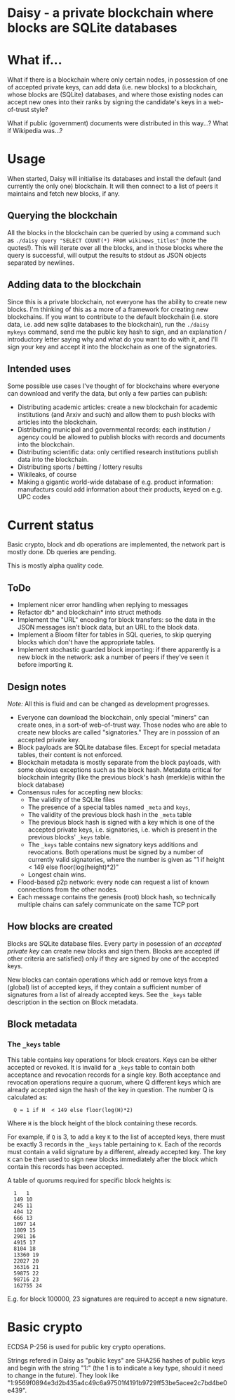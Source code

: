 # Daisy - a private blockchain where blocks are SQLite databases

# What if...

What if there is a blockchain where only certain nodes, in possession of one of accepted private keys, can add data (i.e. new blocks) to a blockchain, whose blocks are (SQLite) databases, and where those existing nodes can accept new ones into their ranks by signing the candidate's keys in a web-of-trust style?

What if public (government) documents were distributed in this way...? What if Wikipedia was...?

# Usage

When started, Daisy will initialise its databases and install the default (and currently the only one) blockchain. It will then connect to a list of peers it maintains and fetch new blocks, if any.

## Querying the blockchain

All the blocks in the blockchain can be queried by using a command such as `./daisy query "SELECT COUNT(*) FROM wikinews_titles"` (note the quotes!). This will iterate over all the blocks, and in those blocks where the query is successful, will output the results to stdout as JSON objects separated by newlines.

## Adding data to the blockchain

Since this is a private blockchain, not everyone has the ability to create new blocks. I'm thinking of this as a more of a framework for creating new blockchains. If you want to contribute to the default blockchain (i.e. store data, i.e. add new sqlite databases to the blockchain), run the `./daisy mykeys` command, send me the public key hash to sign, and an explanation / introductory letter saying why and what do you want to do with it, and I'll sign your key and accept it into the blockchain as one of the signatories.

## Intended uses

Some possible use cases I've thought of for blockchains where everyone can download and verify the data, but only a few parties can publish:

* Distributing academic articles: create a new blockchain for academic institutions (and Arxiv and such) and allow them to push blocks with articles into the blockchain.
* Distributing municipal and governmental records: each institution / agency could be allowed to publish blocks with records and documents into the blockchain.
* Distributing scientific data: only certified research institutions publish data into the blockchain.
* Distributing sports / betting / lottery results
* Wikileaks, of course
* Making a gigantic world-wide database of e.g. product information: manufacturs could add information about their products, keyed on e.g. UPC codes

# Current status

Basic crypto, block and db operations are implemented, the network part is mostly done. Db queries are pending.

This is mostly alpha quality code.

## ToDo

* Implement nicer error handling when replying to messages
* Refactor db* and blockchain* into struct methods
* Implement the "URL" encoding for block transfers: so the data in the JSON messages isn't block data, but an URL to the block data.
* Implement a Bloom filter for tables in SQL queries, to skip querying blocks which don't have the appropriate tables.
* Implement stochastic guarded block importing: if there apparently is a new block in the network: ask a number of peers if they've seen it before importing it.

## Design notes

*Note:* All this is fluid and can be changed as development progresses.

* Everyone can download the blockchain, only special "miners" can create ones, in a sort-of web-of-trust way. Those nodes who are able to create new blocks are called "signatories." They are in posssion of an accepted private key.
* Block payloads are SQLite database files. Except for special metadata tables, their content is not enforced.
* Blockchain metadata is mostly separate from the block payloads, with some obvious exceptions such as the block hash. Metadata critical for blockchain integrity (like the previous block's hash (merkle)is within the block database)
* Consensus rules for accepting new blocks:
    * The validity of the SQLite files
    * The presence of a special tables named `_meta` and `keys`,
    * The validity of the previous block hash in the `_meta` table
    * The previous block hash is signed with a key which is one of the accepted private keys, i.e. signatories, i.e. which is present in the previous blocks' `_keys` table.
    * The `_keys` table contains new signatory keys additions and revocations. Both operations must be signed by a number of currently valid signatories, where the
      number is given as "1 if height < 149 else floor(log(height)*2)"
    * Longest chain wins.
* Flood-based p2p network: every node can request a list of known connections from the other nodes.
* Each message contains the genesis (root) block hash, so technically multiple chains can safely communicate on the same TCP port

## How blocks are created

Blocks are SQLite database files. Every party in posession of an *accepted private key* can create new blocks and sign them. Blocks are accepted (if other criteria are satisfied) only if they are signed by one of the accepted keys.

New blocks can contain operations which add or remove keys from a (global) list of accepted keys, if they contain a sufficient number of signatures from a list of already accepted keys. See the `_keys` table description in the section on Block metadata.

## Block metadata

### The `_keys` table

This table contains key operations for block creators. Keys can be either accepted or revoked. It is invalid for a `_keys` table to contain both acceptance and revocation records for a single key. Both acceptance and revocation operations require a quorum, where Q different keys which are already accepted sign the hash of the key in question. The number Q is calculated as:

```
  Q = 1 if H  < 149 else floor(log(H)*2)
```

Where `H` is the block height of the block containing these records.

For example, if `Q` is 3, to add a key `K` to the list of accepted keys, there must be exactly 3 records in the `_keys` table pertaining to `K`. Each of the records must contain a valid signature by a different, already accepted key. The key `K` can be then used to sign new blocks immediately after the block which contain this records has been accepted.

A table of quorums required for specific block heights is:

```
  1   1
  149 10
  245 11
  404 12
  666 13
  1097 14
  1809 15
  2981 16
  4915 17
  8104 18
  13360 19
  22027 20
  36316 21
  59875 22
  98716 23
  162755 24
```

E.g. for block 100000, 23 signatures are required to accept a new signature.

# Basic crypto

ECDSA P-256 is used for public key crypto operations.

Strings refered in Daisy as "public keys" are SHA256 hashes of public keys and begin with the string "1:" (the 1 is to indicate a key type, should it need to change in the future). They look like "1:9569f0894e3d2b435a4c49c6a97501f4191b9729ff53be5acee2c7bd4be0e439".